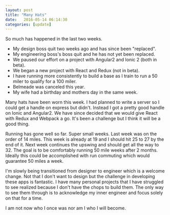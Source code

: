```yaml
---
layout: post
title: "Many Hats"
date:   2016-05-14 06:14:30
categories: [update]
---
```


So much has happened in the last two weeks.

* My design boss quit two weeks ago and has since been "replaced".
* My engineering boss's boss quit and he has not yet been replaced.
* We paused our effort on a project with Angular2 and Ionic 2 (both in beta).
* We began a new project with React and Redux (not in beta).
* I have running more consistently to build a base as I train to run a 50 miler to qualify for a 100 miler.
* Belmeade was canceled this year.
* My wife had a birthday and mothers day in the same week.

Many hats have been worn this week. I had planned to write a server so I could get a handle on express but didn't. Instead I got a pretty good handle on Ionic and Angular2. We have since decided that we would give React with Redux and Webpack a go. It's been a challenge but I think it will be a good thing.

Running has gone well so far. Super small weeks. Last week was on the order of 14 miles. This week is already at 19 and I should hit 25 to 27 by the end of it. Next week continues the upswing and should get all the way to 32. The goal is to be comfortably running 50 mile weeks after 2 months. Ideally this could be accomplished with run commuting which would guarantee 50 miles a week.

I'm slowly being transitioned from designer to engineer which is a welcome change. Not that I don't want to design but the challenge in developing these apps is fantastic. I have many personal projects that I have struggled to see realized because I don't have the chops to build them. The only way to see them through is to acknowledge my inner engineer and focus solely on that for a time.

I am not now who I once was nor am I who I will become.
